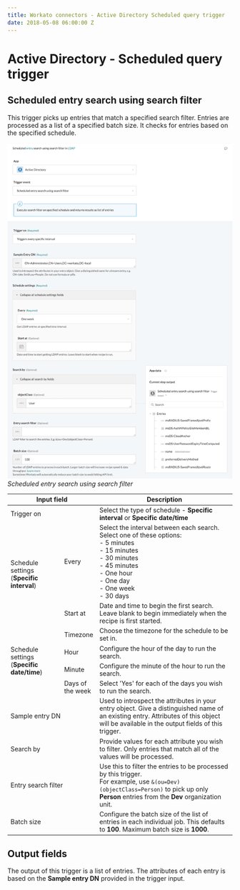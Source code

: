 ```yaml
---
title: Workato connectors - Active Directory Scheduled query trigger
date: 2018-05-08 06:00:00 Z
---
```


# Active Directory - Scheduled query trigger

## Scheduled entry search using search filter
This trigger picks up entries that match a specified search filter. Entries are processed as a list of a specified batch size. It checks for entries based on the specified schedule.

![Scheduled entry search using search filter](/assets/images/active_directory/scheduled_trigger.png)
*Scheduled entry search using search filter*

<table class="unchanged rich-diff-level-one">
  <thead>
    <tr>
        <th colspan=2 width='35%'>Input field</th>
        <th>Description</th>
    </tr>
  </thead>
  <tbody>
    <tr>
      <td colspan=2>Trigger on</td>
      <td>Select the type of schedule - <b>Specific interval</b> or <b>Specific date/time</b></td>
    </tr>
    <tr>
      <td rowspan=2>Schedule settings (<b>Specific interval</b>)</a></td>
      <td>Every</td>
      <td>
        Select the interval between each search. Select one of these options:<br>
        - 5 minutes<br>
        - 15 minutes<br>
        - 30 minutes<br>
        - 45 minutes<br>
        - One hour<br>
        - One day<br>
        - One week<br>
        - 30 days<br>
      </td>
    </tr>
    <tr>
      <td>Start at</td>
      <td>
        Date and time to begin the first search. Leave blank to begin immediately when the recipe is first started.
      </td>
    </tr>
    <tr>
      <td rowspan=4>Schedule settings (<b>Specific date/time</b>)</a></td>
      <td>Timezone</td>
      <td>Choose the timezone for the schedule to be set in.</td>
    </tr>
    <tr>
      <td>Hour</td>
      <td>Configure the hour of the day to run the search.</td>
    </tr>
    <tr>
      <td>Minute</td>
      <td>Configure the minute of the hour to run the search.</td>
    </tr>
    <tr>
      <td>Days of the week</td>
      <td>Select 'Yes' for each of the days you wish to run the search.</td>
    </tr>
    <tr>
      <td colspan=2>Sample entry DN</td>
      <td>
        Used to introspect the attributes in your entry object. Give a distinguished name of an existing entry. Attributes of this object will be available in the output fields of this trigger.
      </td>
    </tr>
    </tr>
    <tr>
      <td colspan=2>Search by</td>
      <td>Provide values for each attribute you wish to filter. Only entries that match all of the values will be processed.</td>
    </tr>
    </tr>
    <tr>
      <td colspan=2>Entry search filter</td>
      <td>
        Use this to filter the entries to be processed by this trigger.<br>
        For example, use <code>&(ou=Dev)(objectClass=Person)</code> to pick up only <b>Person</b> entries from the <b>Dev</b> organization unit.
      </td>
    </tr>
    </tr>
    <tr>
      <td colspan=2>Batch size</td>
      <td>
        Configure the batch size of the list of entries in each individual job. This defaults to <b>100</b>. Maximum batch size is <b>1000</b>.
      </td>
    </tr>
  </tbody>
</table>

## Output fields
The output of this trigger is a list of entries. The attributes of each entry is based on the **Sample entry DN** provided in the trigger input.
